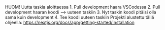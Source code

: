 HUOM! Uutta taskia aloittaessa 1. Pull development haara VSCodessa 2. Pull development haaran koodi --> uuteen taskiin 3. Nyt taskin koodi pitäisi olla sama kuin development 4. Tee koodi uuteen taskiin
Projekti alustettu tällä ohjeella: https://nextjs.org/docs/app/getting-started/installation
